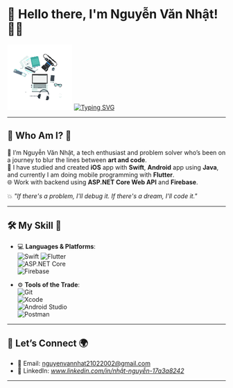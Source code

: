 # 👋 Hello there, I'm Nguyễn Văn Nhật!👨‍💻

![Your Animation](https://raw.githubusercontent.com/nguyenvannhat2102/nguyenvannhat2102/refs/heads/main/123.gif)
[![Typing SVG](https://readme-typing-svg.herokuapp.com?font=Fira+Code&pause=1000&color=07F718&width=435&lines=%F0%9F%93%B1%F0%9F%93%B2+I'M+MOBILE+DEVELOPER;Creators+of+apps+so+you'll+never+be+;away+from+your+phone;(unless+the+battery+runs+out))](https://git.io/typing-svg)

---

## 🌟 Who Am I? 🤔  
🎯 I’m Nguyễn Văn Nhật, a tech enthusiast and problem solver who’s been on a journey to blur the lines between **art and code**.  
📱 I have studied and created ****iOS**** app with ****Swift****, ****Android**** app using ****Java****, and currently I am doing mobile programming with ****Flutter****.  
🌐 Work with backend using ****ASP.NET Core Web API**** and ****Firebase****.  

💥 *"If there's a problem, I'll debug it. If there's a dream, I'll code it."*

---

## 🛠️ My Skill 🔧   
- 💻 **Languages & Platforms**:  
  ![Swift](https://img.shields.io/badge/-Swift-orange?logo=swift&logoColor=white)
  ![Flutter](https://img.shields.io/badge/-Flutter-blue?logo=flutter&logoColor=white)  
  ![ASP.NET Core](https://img.shields.io/badge/-ASP.NET%20Core-blueviolet?logo=.net&logoColor=white)  
  ![Firebase](https://img.shields.io/badge/-Firebase-yellow?logo=firebase&logoColor=white)  

- ⚙️ **Tools of the Trade**:  
  ![Git](https://img.shields.io/badge/-Git-red?logo=git&logoColor=white)  
  ![Xcode](https://img.shields.io/badge/-Xcode-blue?logo=xcode&logoColor=white)  
  ![Android Studio](https://img.shields.io/badge/-Android%20Studio-green?logo=androidstudio&logoColor=white)  
  ![Postman](https://img.shields.io/badge/-Postman-orange?logo=postman&logoColor=white)  

---


## 💬 Let’s Connect 🌍  
- 📧 Email: [nguyenvannhat21022002@gmail.com](mailto:nguyenvannhat21022002@gmail.com)  
- 💼 LinkedIn: *www.linkedin.com/in/nhật-nguyễn-17a3a8242*  

---
